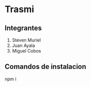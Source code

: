 # Trasmi


## Integrantes

1. Steven Muriel
2. Juan Ayala
3. Miguel Cobos


## Comandos de instalacion

npm i 